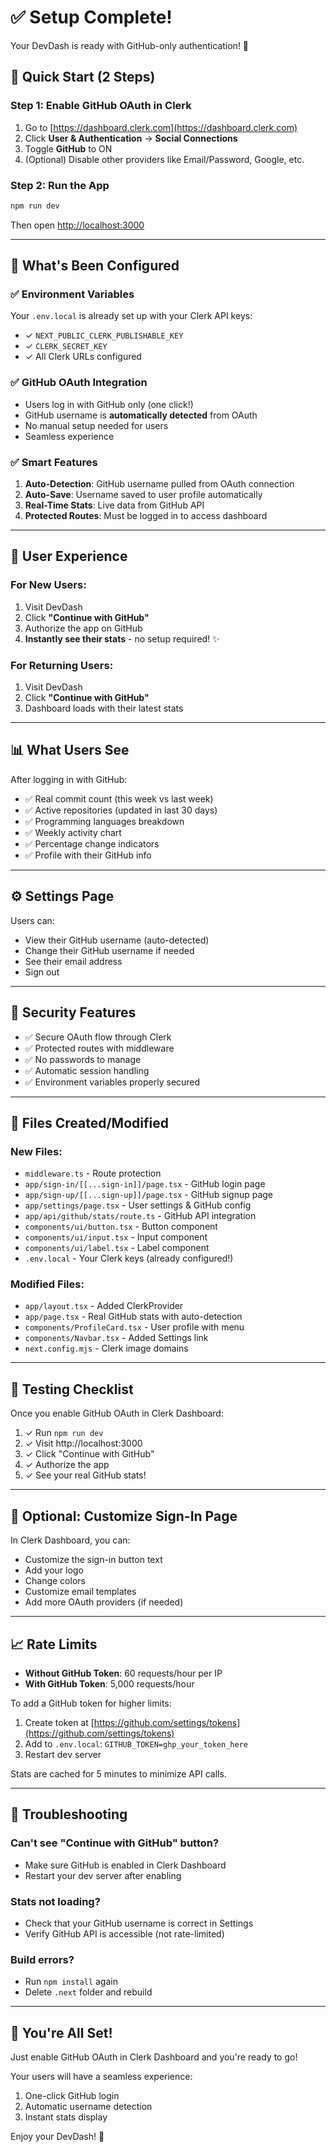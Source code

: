 # ✅ Setup Complete!

Your DevDash is ready with GitHub-only authentication! 🎉

## 🚀 Quick Start (2 Steps)

### Step 1: Enable GitHub OAuth in Clerk
1. Go to [https://dashboard.clerk.com](https://dashboard.clerk.com)
2. Click **User & Authentication** → **Social Connections**
3. Toggle **GitHub** to ON
4. (Optional) Disable other providers like Email/Password, Google, etc.

### Step 2: Run the App
```bash
npm run dev
```

Then open [http://localhost:3000](http://localhost:3000)

---

## 🎯 What's Been Configured

### ✅ Environment Variables
Your `.env.local` is already set up with your Clerk API keys:
- ✓ `NEXT_PUBLIC_CLERK_PUBLISHABLE_KEY`
- ✓ `CLERK_SECRET_KEY`
- ✓ All Clerk URLs configured

### ✅ GitHub OAuth Integration
- Users log in with GitHub only (one click!)
- GitHub username is **automatically detected** from OAuth
- No manual setup needed for users
- Seamless experience

### ✅ Smart Features
1. **Auto-Detection**: GitHub username pulled from OAuth connection
2. **Auto-Save**: Username saved to user profile automatically
3. **Real-Time Stats**: Live data from GitHub API
4. **Protected Routes**: Must be logged in to access dashboard

---

## 👤 User Experience

### For New Users:
1. Visit DevDash
2. Click **"Continue with GitHub"**
3. Authorize the app on GitHub
4. **Instantly see their stats** - no setup required! ✨

### For Returning Users:
1. Visit DevDash
2. Click **"Continue with GitHub"**
3. Dashboard loads with their latest stats

---

## 📊 What Users See

After logging in with GitHub:
- ✅ Real commit count (this week vs last week)
- ✅ Active repositories (updated in last 30 days)
- ✅ Programming languages breakdown
- ✅ Weekly activity chart
- ✅ Percentage change indicators
- ✅ Profile with their GitHub info

---

## ⚙️ Settings Page

Users can:
- View their GitHub username (auto-detected)
- Change their GitHub username if needed
- See their email address
- Sign out

---

## 🔐 Security Features

- ✅ Secure OAuth flow through Clerk
- ✅ Protected routes with middleware
- ✅ No passwords to manage
- ✅ Automatic session handling
- ✅ Environment variables properly secured

---

## 📁 Files Created/Modified

### New Files:
- `middleware.ts` - Route protection
- `app/sign-in/[[...sign-in]]/page.tsx` - GitHub login page
- `app/sign-up/[[...sign-up]]/page.tsx` - GitHub signup page
- `app/settings/page.tsx` - User settings & GitHub config
- `app/api/github/stats/route.ts` - GitHub API integration
- `components/ui/button.tsx` - Button component
- `components/ui/input.tsx` - Input component
- `components/ui/label.tsx` - Label component
- `.env.local` - Your Clerk keys (already configured!)

### Modified Files:
- `app/layout.tsx` - Added ClerkProvider
- `app/page.tsx` - Real GitHub stats with auto-detection
- `components/ProfileCard.tsx` - User profile with menu
- `components/Navbar.tsx` - Added Settings link
- `next.config.mjs` - Clerk image domains

---

## 🧪 Testing Checklist

Once you enable GitHub OAuth in Clerk Dashboard:

1. ✓ Run `npm run dev`
2. ✓ Visit http://localhost:3000
3. ✓ Click "Continue with GitHub"
4. ✓ Authorize the app
5. ✓ See your real GitHub stats!

---

## 🎨 Optional: Customize Sign-In Page

In Clerk Dashboard, you can:
- Customize the sign-in button text
- Add your logo
- Change colors
- Customize email templates
- Add more OAuth providers (if needed)

---

## 📈 Rate Limits

- **Without GitHub Token**: 60 requests/hour per IP
- **With GitHub Token**: 5,000 requests/hour

To add a GitHub token for higher limits:
1. Create token at [https://github.com/settings/tokens](https://github.com/settings/tokens)
2. Add to `.env.local`: `GITHUB_TOKEN=ghp_your_token_here`
3. Restart dev server

Stats are cached for 5 minutes to minimize API calls.

---

## 🐛 Troubleshooting

### Can't see "Continue with GitHub" button?
- Make sure GitHub is enabled in Clerk Dashboard
- Restart your dev server after enabling

### Stats not loading?
- Check that your GitHub username is correct in Settings
- Verify GitHub API is accessible (not rate-limited)

### Build errors?
- Run `npm install` again
- Delete `.next` folder and rebuild

---

## 🎉 You're All Set!

Just enable GitHub OAuth in Clerk Dashboard and you're ready to go!

Your users will have a seamless experience:
1. One-click GitHub login
2. Automatic username detection
3. Instant stats display

Enjoy your DevDash! 🚀
